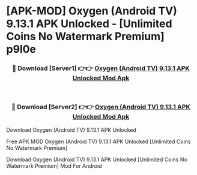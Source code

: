 # [APK-MOD] Oxygen (Android TV) 9.13.1 APK Unlocked - [Unlimited Coins No Watermark Premium] p9l0e



<div align="center">
<h3>🔴 Download [Server1] 👉👉 <a href="https://momento.my/?title=Oxygen_(Android_TV)_9.13.1_APK_Unlocked">Oxygen (Android TV) 9.13.1 APK Unlocked Mod Apk</a></h3><br>

<h3>🔴 Download [Server2] 👉👉 <a href="https://momento.my/?title=Oxygen_(Android_TV)_9.13.1_APK_Unlocked">Oxygen (Android TV) 9.13.1 APK Unlocked Mod Apk</a></h3>
</div>



Download Oxygen (Android TV) 9.13.1 APK Unlocked 

Free APK MOD Oxygen (Android TV) 9.13.1 APK Unlocked [Unlimited Coins No Watermark Premium]

Download Oxygen (Android TV) 9.13.1 APK Unlocked [Unlimited Coins No Watermark Premium] Mod For Android
